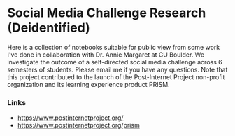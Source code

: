 # Social Media Challenge Research (Deidentified)

Here is a collection of notebooks suitable for public view from some work I've done in collaboration with Dr. Annie Margaret at CU Boulder. We investigate the outcome of a self-directed social media challenge across 6 semesters of students. Please email me if you have any questions. Note that this project contributed to the launch of the Post-Internet Project non-profit organization and its learning experience product PRISM.

### Links
- https://www.postinternetproject.org/
- https://www.postinternetproject.org/prism
